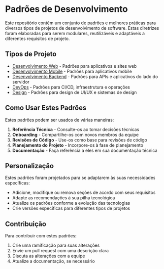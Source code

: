 # Padrões de Desenvolvimento

Este repositório contém um conjunto de padrões e melhores práticas para diversos tipos de projetos de desenvolvimento de software. Estas diretrizes foram elaboradas para serem modulares, reutilizáveis e adaptáveis a diferentes requisitos de projeto.

## Tipos de Projeto

- [Desenvolvimento Web](web/README.md) - Padrões para aplicativos e sites web
- [Desenvolvimento Mobile](mobile/README.md) - Padrões para aplicativos mobile
- [Desenvolvimento Backend](backend/README.md) - Padrões para APIs e aplicativos do lado do servidor
- [DevOps](devops/README.md) - Padrões para CI/CD, infraestrutura e operações
- [Design](design/README.md) - Padrões para design de UI/UX e sistemas de design

## Como Usar Estes Padrões

Estes padrões podem ser usados de várias maneiras:

1. **Referência Técnica** - Consulte-os ao tomar decisões técnicas
2. **Onboarding** - Compartilhe-os com novos membros da equipe
3. **Revisões de Código** - Use-os como base para revisões de código
4. **Planejamento do Projeto** - Incorpore-os à fase de planejamento
5. **Documentação** - Faça referência a eles em sua documentação técnica

## Personalização

Estes padrões foram projetados para se adaptarem às suas necessidades específicas:

- Adicione, modifique ou remova seções de acordo com seus requisitos
- Adapte as recomendações à sua pilha tecnológica
- Atualize os padrões conforme a evolução das tecnologias
- Crie versões específicas para diferentes tipos de projetos

## Contribuição

Para contribuir com estes padrões:

1. Crie uma ramificação para suas alterações
2. Envie um pull request com uma descrição clara
3. Discuta as alterações com a equipe
4. Atualize a documentação, se necessário